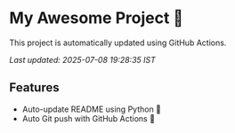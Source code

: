 # My Awesome Project 🚀

This project is automatically updated using GitHub Actions.

_Last updated: 2025-07-08 19:28:35 IST_

## Features
- Auto-update README using Python 🐍
- Auto Git push with GitHub Actions 🤖
